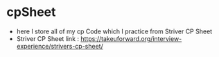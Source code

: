 # cpSheet
- here I store all of my cp Code which I practice from Striver CP Sheet
- Striver CP Sheet link : https://takeuforward.org/interview-experience/strivers-cp-sheet/

